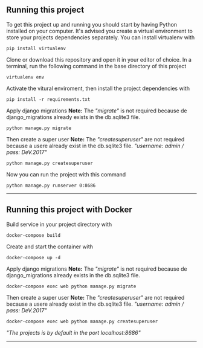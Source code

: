 ## Running this project 

To get this project up and running you should start by having Python installed on your computer. It's advised you create a virtual environment to store your projects dependencies separately. You can install virtualenv with

```
pip install virtualenv
```

Clone or download this repository and open it in your editor of choice. In a terminal, run the following command in the base directory of this project

```
virtualenv env
```

Activate the vitural enviroment, then install the project dependencies with

```
pip install -r requirements.txt
```

Apply django migrations **Note:** The *"migrate"* is not required because de django_migrations already exists in the db.sqlite3 file.

```
python manage.py migrate
```

Then create a super user **Note:** The *"createsuperuser"* are not required because a usere already exist in the db.sqlite3 file.
*"username: admin / pass: DeV.2017"*

```
python manage.py createsuperuser
```

Now you can run the project with this command

```
python manage.py runserver 0:8686
```

---



## Running this project with Docker

Build service in your project directory with

```
docker-compose build
```

Create and start the container with

```
docker-compose up -d
```

Apply django migrations **Note:** The *"migrate"* is not required because de django_migrations already exists in the db.sqlite3 file.

```
docker-compose exec web python manage.py migrate
```

Then create a super user **Note:** The *"createsuperuser"* are not required because a usere already exist in the db.sqlite3 file.
*"username: admin / pass: DeV.2017"*

```
docker-compose exec web python manage.py createsuperuser
```

*"The projects is by default in the port localhost:8686"*

---